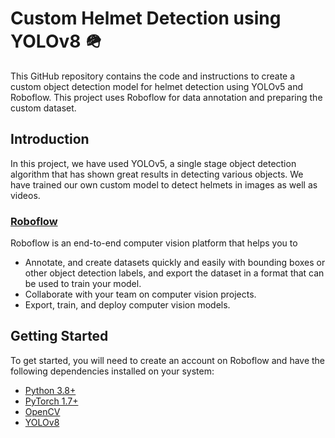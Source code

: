 # Custom Helmet Detection using YOLOv8 🪖

This GitHub repository contains the code and instructions to create a custom object detection model for helmet detection using YOLOv5 and Roboflow.
This project uses Roboflow for data annotation and preparing the custom dataset.

## Introduction

In this project, we have used YOLOv5, a single stage object detection algorithm that has shown great results in detecting various objects. We have trained our own custom model to detect helmets in images as well as videos.

### [Roboflow](https://roboflow.com/)

Roboflow is an end-to-end computer vision platform that helps you to 
- Annotate, and create datasets quickly and easily with bounding boxes or other object detection labels, and export the dataset in a format that can be used to train     your model. 
- Collaborate with your team on computer vision projects.
- Export, train, and deploy computer vision models.  


## Getting Started

To get started, you will need to create an account on Roboflow and have the following dependencies installed on your system:

- [Python  3.8+](https://www.python.org/downloads/)
- [PyTorch 1.7+](https://pytorch.org/get-started/locally/)
- [OpenCV](https://opencv.org/)
- [YOLOv8](https://github.com/ultralytics/ultralytics)

